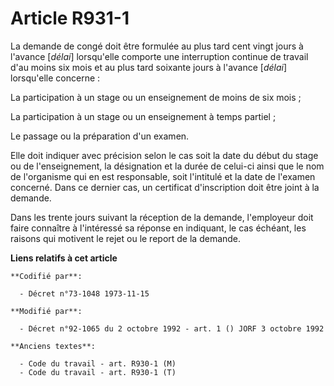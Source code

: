 # Article R931-1

La demande de congé doit être formulée au plus tard cent vingt jours à l'avance [*délai*] lorsqu'elle comporte une
interruption continue de travail d'au moins six mois et au plus tard soixante jours à l'avance [*délai*] lorsqu'elle
concerne :

La participation à un stage ou un enseignement de moins de six mois ;

La participation à un stage ou un enseignement à temps partiel ;

Le passage ou la préparation d'un examen.

Elle doit indiquer avec précision selon le cas soit la date du début du stage ou de l'enseignement, la désignation et la
durée de celui-ci ainsi que le nom de l'organisme qui en est responsable, soit l'intitulé et la date de l'examen concerné.
Dans ce dernier cas, un certificat d'inscription doit être joint à la demande.

Dans les trente jours suivant la réception de la demande, l'employeur doit faire connaître à l'intéressé sa réponse en
indiquant, le cas échéant, les raisons qui motivent le rejet ou le report de la demande.

**Liens relatifs à cet article**

	**Codifié par**:

	  - Décret n°73-1048 1973-11-15

	**Modifié par**:

	  - Décret n°92-1065 du 2 octobre 1992 - art. 1 () JORF 3 octobre 1992

	**Anciens textes**:

	  - Code du travail - art. R930-1 (M)
	  - Code du travail - art. R930-1 (T)
